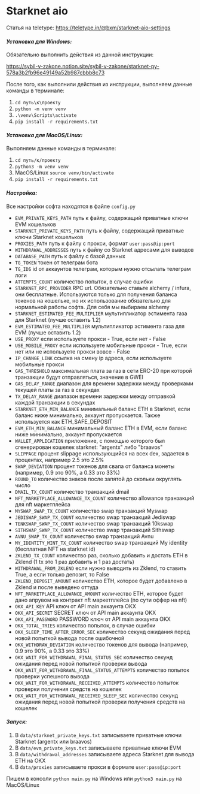 # Starknet aio

Статья на teletype: https://teletype.in/@bxm/starknet-aio-settings

#### *Установка для Windows:*

Обязательно выполнить действия из данной инструкции:

https://sybil-v-zakone.notion.site/sybil-v-zakone/starknet-py-578a3b2fb96e49149a52b987cbbb8c73

После того, как выполнили действия из инструкции, выполняем данные команды в терминале:

1. `cd путь\к\проекту`
2. `python -m venv venv`
3. `.\venv\Scripts\activate`
4. `pip install -r requirements.txt`

#### *Установка для MacOS/Linux:*

Выполняем данные команды в терминале:

1. `cd путь/к/проекту`
2. `python3 -m venv venv`
3. MacOS/Linux `source venv/bin/activate`
4. `pip install -r requirements.txt`

#### *Настройка:*

Все настройки софта находятся в файле `config.py`

* `EVM_PRIVATE_KEYS_PATH` путь к файлу, содержащий приватные ключи EVM кошельков
* `STARKNET_PRIVATE_KEYS_PATH` путь к файлу, содержащий приватные ключи Starknet кошельков
* `PROXIES_PATH` путь к файлу с прокси, формат `user:pass@ip:port`
* `WITHDRAWAL_ADDRESSES` путь к файлу со Starknet адресами для выводов
* `DATABASE_PATH` путь к файлу с базой данных
* `TG_TOKEN` токен от телеграм бота
* `TG_IDS` id от аккаунтов телеграм, которым нужно отсылать телеграм логи
* `ATTEMPTS_COUNT` количество попыток, в случае ошибки
* `STARKNET_RPC_PROVIDER` RPC url. Обязательно ставьте alchemy / infura, они бесплатные. Используются только для получения баланса токенов на кошельке, но их использование обязательно для нормальной работы софта. Для себя мы выбираем alchemy
* `STARKNET_ESTIMATED_FEE_MULTIPLIER` мультипликатор эстимента газа для Starknet (лучше оставить 1.2)
* `EVM_ESTIMATED_FEE_MULTIPLIER` мультипликатор эстимента газа для EVM (лучше оставить 1.2)
* `USE_PROXY` если используете прокси - True, если нет - False
* `USE_MOBILE_PROXY` если используете мобильные прокси - True, если нет или не используете прокси вовсе - False
* `IP_CHANGE_LINK` ссылка на смену ip адреса, если используете мобильные прокси
* `GAS_THRESHOLD` максимальная плата за газ в сети ERC-20 при которой транзакции будут отправляться, значение в GWEI
* `GAS_DELAY_RANGE` диапазон для времени задержки между проверками текущей платы за газ в секундах
* `TX_DELAY_RANGE` диапазон времени задержки между отправкой каждой транзакции в секундах
* `STARKNET_ETH_MIN_BALANCE` минимальный баланс ETH в Starknet, если баланс ниже минимально, аккаунт пропускается. Также используется как ETH_SAFE_DEPOSIT
* `EVM_ETH_MIN_BALANCE` минимальный баланс ETH в EVM, если баланс ниже минимально, аккаунт пропускается
* `WALLET_APPLICATION` приложение, с помощью которого был сгенерирован кошелек starknet: "argentx" либо "braavos"
* `SLIPPAGE` процент slippage использующийся на всех dex, задается в процентах, например 2.5 это 2.5%
* `SWAP_DEVIATION` процент токенов для свапа от баланса монеты (например, 0.9 это 90%, а 0.33 это 33%)
* `ROUND_TO` количество знаков после запятой до скольки округлять число
* `DMAIL_TX_COUNT` количество транзакций dmail
* `NFT_MARKETPLACE_ALLOWANCE_TX_COUNT` количество allowance транзакций для nft маркетплейса
* `MYSWAP_SWAP_TX_COUNT` количество swap транзакций Myswap
* `JEDISWAP_SWAP_TX_COUNT` количество swap транзакций Jediswap
* `TENKSWAP_SWAP_TX_COUNT` количество swap транзакций 10kswap
* `SITHSWAP_SWAP_TX_COUNT` количество swap транзакций Sithswap
* `AVNU_SWAP_TX_COUNT` количество swap транзакций Avnu
* `MY_IDENTITY_MINT_TX_COUNT` количество swap транзакций My identity (бесплатная NFT на starknet id)
* `ZKLEND_TX_COUNT` количество раз, сколько добавить и достать ETH в Zklend (1 tx это 1 раз добавить и 1 раз достать)
* `WITHDRAWAL_FROM_ZKLEND` если нужно выводить из Zklend, то ставить True, а если только депозит, то False
* `ZKLEND_DEPOSIT_AMOUNT` количество ETH, которое будет добавлено в Zklend и после выведено оттуда
* `NFT_MARKETPLACE_ALLOWANCE_AMOUNT` количество ETH, которое будет дано апрувом на контракт nft маркетплейса (по сути оффер на nft)
* `OKX_API_KEY` API  ключ от API main аккаунта OKX
* `OKX_API_SECRET` SECRET ключ от API main аккаунта OKX
* `OKX_API_PASSWORD` PASSWORD ключ от API main аккаунта OKX
* `OKX_TOTAL_TRIES` количество попыток, в случае ошибки
* `OKX_SLEEP_TIME_AFTER_ERROR_SEC` количество секунд ожидания перед новой попыткой вывода после ошибочной
* `OKX_WITHDRAW_DEVIATION` количество токенов для вывода (например, 0.9 это 90%, а 0.33 это 33%)
* `OKX_WAIT_FOR_WITHDRAWAL_FINAL_STATUS_SEC` количество секунд ожидания перед новой попыткой проверки вывода
* `OKX_WAIT_FOR_WITHDRAWAL_FINAL_STATUS_ATTEMPTS` количество попыток проверки успешного вывода
* `OKX_WAIT_FOR_WITHDRAWAL_RECEIVED_ATTEMPTS` количество попыток проверки получения средств на кошелек
* `OKX_WAIT_FOR_WITHDRAWAL_RECEIVED_SLEEP_SEC` количество секунд ожидания перед новой попыткой проверки получения средств на кошелек

#### *Запуск:*

1. В `data/starknet_private_keys.txt` записываете приватные ключи Starknet (argentx или braavos)
2. В `data/evm_private_keys.txt` записываете приватные ключи EVM
3. В `data/withdrawal_addresses` записываете адреса Starknet для вывода ETH на OKX
4. В `data/proxies` записываете прокси в формате `user:pass@ip:port`

Пишем в консоли `python main.py` на Windows или `python3 main.py` на MacOS/Linux
